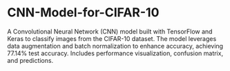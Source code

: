 # CNN-Model-for-CIFAR-10
A Convolutional Neural Network (CNN) model built with TensorFlow and Keras to classify images from the CIFAR-10 dataset. The model leverages data augmentation and batch normalization to enhance accuracy, achieving 77.14% test accuracy. Includes performance visualization, confusion matrix, and predictions.
